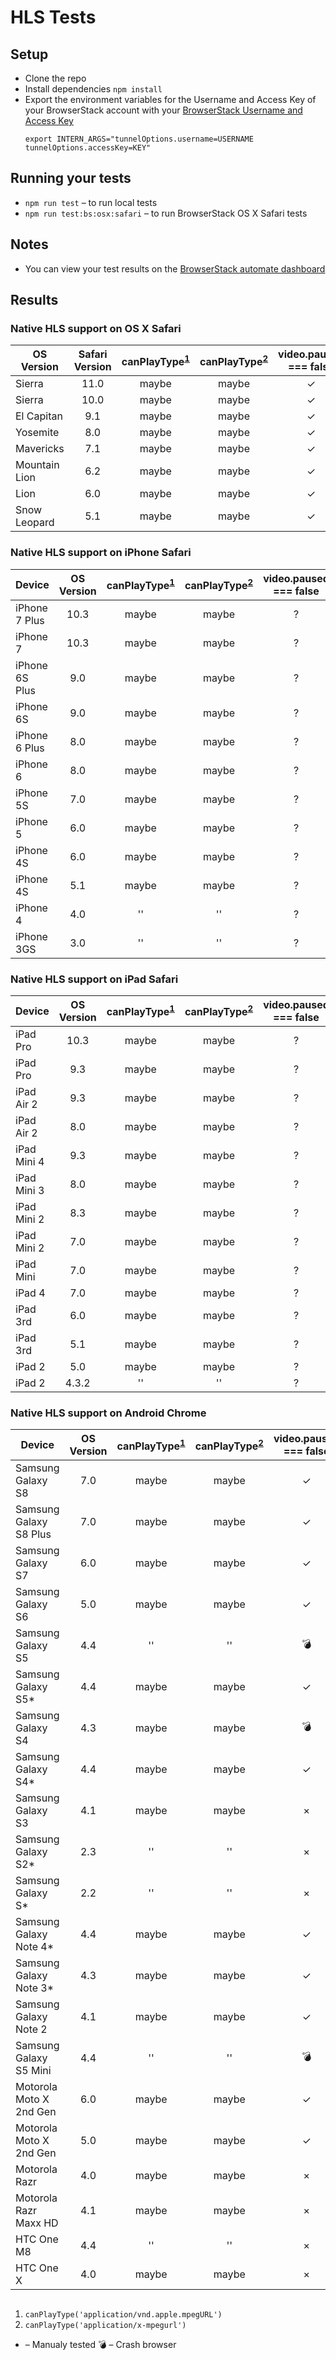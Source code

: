 # HLS Tests

## Setup
* Clone the repo
* Install dependencies `npm install`
* Export the environment variables for the Username and Access Key of your BrowserStack account with your [BrowserStack Username and Access Key](https://www.browserstack.com/accounts/settings)
  ```
  export INTERN_ARGS="tunnelOptions.username=USERNAME tunnelOptions.accessKey=KEY"
  ```

## Running your tests
* `npm run test` – to run local tests
* `npm run test:bs:osx:safari` – to run BrowserStack OS X Safari tests

## Notes
* You can view your test results on the [BrowserStack automate dashboard](https://www.browserstack.com/automate)

## Results

### Native HLS support on OS X Safari

| OS Version | Safari Version | canPlayType<sup>[1](#fn)</sup> | canPlayType<sup>[2](#fn)</sup> | video.paused === false | Real Play |
| ------------- |:----:|:-----:|:-----:|:-:|:-:|
| Sierra        | 11.0 | maybe | maybe | ✓ | ✓ |
| Sierra        | 10.0 | maybe | maybe | ✓ | ✓ |
| El Capitan    | 9.1  | maybe | maybe | ✓ | ✓ |
| Yosemite      | 8.0  | maybe | maybe | ✓ | ✓ |
| Mavericks     | 7.1  | maybe | maybe | ✓ | ✓ |
| Mountain Lion | 6.2  | maybe | maybe | ✓ | ✓ |
| Lion          | 6.0  | maybe | maybe | ✓ | ✓ |
| Snow Leopard  | 5.1  | maybe | maybe | ✓ | × |

### Native HLS support on iPhone Safari

| Device | OS Version | canPlayType<sup>[1](#fn)</sup> | canPlayType<sup>[2](#fn)</sup> | video.paused === false | Real Play |
| -------------- |:----:|:-----:|:-----:|:-:|:-:|
| iPhone 7 Plus  | 10.3 | maybe | maybe | ? | ✓ |
| iPhone 7       | 10.3 | maybe | maybe | ? | ✓ |
| iPhone 6S Plus | 9.0  | maybe | maybe | ? | ✓ |
| iPhone 6S      | 9.0  | maybe | maybe | ? | ✓ |
| iPhone 6 Plus  | 8.0  | maybe | maybe | ? | ✓ |
| iPhone 6       | 8.0  | maybe | maybe | ? | ✓ |
| iPhone 5S      | 7.0  | maybe | maybe | ? | ✓ |
| iPhone 5       | 6.0  | maybe | maybe | ? | ✓ |
| iPhone 4S      | 6.0  | maybe | maybe | ? | ✓ |
| iPhone 4S      | 5.1  | maybe | maybe | ? | ✓ |
| iPhone 4       | 4.0  | ''    | ''    | ? | × |
| iPhone 3GS     | 3.0  | ''    | ''    | ? | × |

### Native HLS support on iPad Safari

| Device | OS Version | canPlayType<sup>[1](#fn)</sup> | canPlayType<sup>[2](#fn)</sup> | video.paused === false | Real Play |
| -------------- |:----:|:-----:|:-----:|:-:|:-:|
| iPad Pro       | 10.3 | maybe | maybe | ? | ✓ |
| iPad Pro       | 9.3  | maybe | maybe | ? | ✓ |
| iPad Air 2     | 9.3  | maybe | maybe | ? | ✓ |
| iPad Air 2     | 8.0  | maybe | maybe | ? | ✓ |
| iPad Mini 4    | 9.3  | maybe | maybe | ? | ✓ |
| iPad Mini 3    | 8.0  | maybe | maybe | ? | ✓ |
| iPad Mini 2    | 8.3  | maybe | maybe | ? | ✓ |
| iPad Mini 2    | 7.0  | maybe | maybe | ? | ✓ |
| iPad Mini      | 7.0  | maybe | maybe | ? | ✓ |
| iPad 4         | 7.0  | maybe | maybe | ? | ✓ |
| iPad 3rd       | 6.0  | maybe | maybe | ? | ✓ |
| iPad 3rd       | 5.1  | maybe | maybe | ? | ✓ |
| iPad 2         | 5.0  | maybe | maybe | ? | × |
| iPad 2         | 4.3.2| ''    | ''    | ? | ✓ |

### Native HLS support on Android Chrome
| Device | OS Version | canPlayType<sup>[1](#fn)</sup> | canPlayType<sup>[2](#fn)</sup> | video.paused === false | Real Play |
| ----------------------- |:----:|:-----:|:-----:|:-:|:-:|
| Samsung Galaxy S8       | 7.0 | maybe | maybe | ✓ | ✓ |
| Samsung Galaxy S8 Plus  | 7.0 | maybe | maybe | ✓ | ✓ |
| Samsung Galaxy S7       | 6.0 | maybe | maybe | ✓ | ✓ |
| Samsung Galaxy S6       | 5.0 | maybe | maybe | ✓ | ✓ |
| Samsung Galaxy S5       | 4.4 | ''    | ''    | :bomb: | :bomb: |
| Samsung Galaxy S5*      | 4.4 | maybe | maybe | ✓ | ✓ |
| Samsung Galaxy S4       | 4.3 | maybe | maybe | :bomb: | :bomb: |
| Samsung Galaxy S4*      | 4.4 | maybe | maybe | ✓ | ✓ |
| Samsung Galaxy S3       | 4.1 | maybe | maybe | × | × |
| Samsung Galaxy S2*      | 2.3 | ''    | ''    | × | × |
| Samsung Galaxy S*       | 2.2 | ''    | ''    | × | × |
| Samsung Galaxy Note 4*  | 4.4 | maybe | maybe | ✓ | ✓ |
| Samsung Galaxy Note 3*  | 4.3 | maybe | maybe | ✓ | ✓ |
| Samsung Galaxy Note 2   | 4.1 | maybe | maybe | ✓ | × |
| Samsung Galaxy S5 Mini  | 4.4 | ''    | ''    | :bomb: | :bomb: |
| Motorola Moto X 2nd Gen | 6.0 | maybe | maybe | ✓ | ✓ |
| Motorola Moto X 2nd Gen | 5.0 | maybe | maybe | ✓ | ✓ |
| Motorola Razr           | 4.0 | maybe | maybe | × | × |
| Motorola Razr Maxx HD   | 4.1 | maybe | maybe | × | × |
| HTC One M8              | 4.4 | ''    | ''    | × | × |
| HTC One X               | 4.0 | maybe | maybe | × | × |


<a name="fn"></a>
---
1. `canPlayType('application/vnd.apple.mpegURL')`
2. `canPlayType('application/x-mpegurl')`
* – Manualy tested
:bomb: – Crash browser